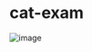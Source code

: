 # cat-exam
![image](https://github.com/kaustubhgap/cat-exam/assets/39070659/4bedafd4-21cc-44e5-a64c-ffb5b06d4739)

